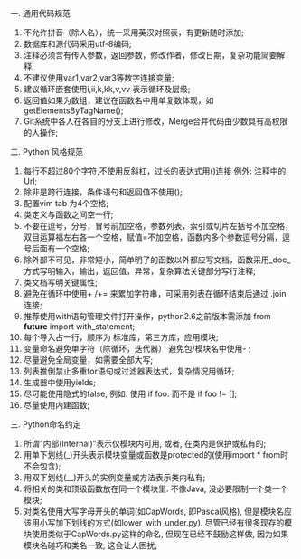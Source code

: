 一. 通用代码规范

1. 不允许拼音（除人名），统一采用英汉对照表，有更新随时添加;
2. 数据库和源代码采用utf-8编码;
3. 注释必须含有传入参数，返回参数，修改作者，修改日期，复杂功能简要解释;
4. 不建议使用var1,var2,var3等数字连接变量;
5. 建议循环嵌套使用i,ii,k,kk,v,vv 表示循环及层级;
6. 返回值如果为数组，建议在函数名中用单复数体现，如 getElementsByTagName();
7. Git系统中各人在各自的分支上进行修改，Merge合并代码由少数具有高权限的人操作;

二. Python 风格规范

1. 每行不超过80个字符,不使用反斜杠，过长的表达式用()连接 例外: 注释中的Url;
2. 除非是跨行连接，条件语句和返回值不使用();
3. 配置vim tab 为4个空格;
4. 类定义与函数之间空一行;
5. 不要在逗号，分号，冒号前加空格，参数列表，索引或切片左括号不加空格，双目运算福左右各一个空格，赋值=不加空格，函数内多个参数逗号分隔，逗号后面有一个空格;
6. 除外部不可见，非常短小，简单明了的函数以外都应写文档，函数采用_doc_方式写明输入，输出，返回值，异常，复杂算法关键部分写行注释;
7. 类文档写明关键属性;
8. 避免在循环中使用+ /+= 来累加字符串，可采用列表在循环结束后通过 .join 连接;
9. 推荐使用with语句管理文件打开操作，python2.6之前版本需添加 from __future__ import with_statement;
10. 每个导入占一行，顺序为 标准库，第三方库，应用模块;
11. 变量命名避免单字符（除循环，迭代器） 避免包/模块名中使用- ;
12. 尽量避免全局变量，如需要全部大写;
13. 列表推倒禁止多重for语句或过滤器表达式，复杂情况用循环;
14. 生成器中使用yields;
15. 尽可能使用隐式的false, 例如: 使用 if foo: 而不是 if foo != [];
16. 尽量使用内建函数;

三. Python命名约定

1. 所谓”内部(Internal)”表示仅模块内可用, 或者, 在类内是保护或私有的;
2. 用单下划线(_)开头表示模块变量或函数是protected的(使用import * from时不会包含);
3. 用双下划线(__)开头的实例变量或方法表示类内私有;
4. 将相关的类和顶级函数放在同一个模块里. 不像Java, 没必要限制一个类一个模块;
5. 对类名使用大写字母开头的单词(如CapWords, 即Pascal风格), 但是模块名应该用小写加下划线的方式(如lower_with_under.py). 尽管已经有很多现存的模块使用类似于CapWords.py这样的命名, 但现在已经不鼓励这样做, 因为如果模块名碰巧和类名一致, 这会让人困扰;